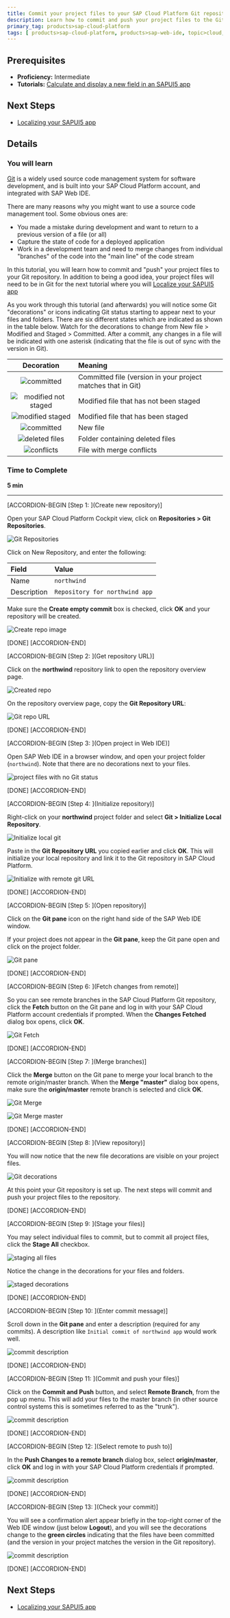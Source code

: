 ```yaml
---
title: Commit your project files to your SAP Cloud Platform Git repository
description: Learn how to commit and push your project files to the Git repository built into your SAP Cloud Platform account.
primary_tag: products>sap-cloud-platform
tags: [ products>sap-cloud-platform, products>sap-web-ide, topic>cloud, topic>mobile, tutorial>intermediate]
---
```


## Prerequisites
- **Proficiency:** Intermediate
- **Tutorials:** [Calculate and display a new field in an SAPUI5 app](http://www.sap.com/developer/tutorials/hcp-webide-calculate-new-field.html)

## Next Steps
- [Localizing your SAPUI5 app](http://www.sap.com/developer/tutorials/hcp-webide-localizing-app.html)

## Details

### You will learn
[Git](https://try.github.io/levels/1/challenges/1) is a widely used source code management system for software development, and is built into your SAP Cloud Platform account, and integrated with SAP Web IDE.

There are many reasons why you might want to use a source code management tool. Some obvious ones are:

- You made a mistake during development and want to return to a previous version of a file (or all)
- Capture the state of code for a deployed application
- Work in a development team and need to merge changes from individual "branches" of the code into the "main line" of the code stream

In this tutorial, you will learn how to commit and "push" your project files to your Git repository. In addition to being a good idea, your project files will need to be in Git for the next tutorial where you will [Localize your SAPUI5 app](http://www.sap.com/developer/tutorials/hcp-webide-localizing-app.html)

As you work through this tutorial (and afterwards) you will notice some Git "decorations" or icons indicating Git status starting to appear next to your files and folders. There are six different states which are indicated as shown in the table below. Watch for the decorations to change from New file > Modified and Staged > Committed. After a commit, any changes in a file will be indicated with one asterisk (indicating that the file is out of sync with the version in Git).

Decoration                                                   | Meaning
:--------------------------------------------------------:   | :-------------
![committed](https://raw.githubusercontent.com/SAPDocuments/Tutorials/master/tutorials/hcp-webide-commit-git/mob_3_2a_git_committed.png)                     | Committed file (version in your project matches that in Git)
![modified not staged](https://raw.githubusercontent.com/SAPDocuments/Tutorials/master/tutorials/hcp-webide-commit-git/mob_3_2a_git_mod_not_staged.png)      | Modified file that has not been staged
![modified staged](https://raw.githubusercontent.com/SAPDocuments/Tutorials/master/tutorials/hcp-webide-commit-git/mob_3_2a_git_mod_staged.png)              | Modified file that has been staged
![committed](https://raw.githubusercontent.com/SAPDocuments/Tutorials/master/tutorials/hcp-webide-commit-git/mob_3_2a_git_new_file.png)                      | New file
![deleted files](https://raw.githubusercontent.com/SAPDocuments/Tutorials/master/tutorials/hcp-webide-commit-git/mob_3_2a_git_folder_with_deleted_files.png) | Folder containing deleted files
![conflicts](https://raw.githubusercontent.com/SAPDocuments/Tutorials/master/tutorials/hcp-webide-commit-git/mob_3_2a_git_file_merge_conflicts.png)          | File with merge conflicts


### Time to Complete
**5 min**

---


[ACCORDION-BEGIN [Step 1: ](Create new repository)]

Open your SAP Cloud Platform Cockpit view, click on **Repositories > Git Repositories**.

![Git Repositories](mg3-3-01.png)

Click on New Repository, and enter the following:

Field             | Value
:---------------- | :----------------
Name              | `northwind`
Description       | `Repository for northwind app`

Make sure the **Create empty commit** box is checked, click **OK** and your repository will be created.

![Create repo image](mg3-3-02.png)


[DONE]
[ACCORDION-END]

[ACCORDION-BEGIN [Step 2: ](Get repository URL)]

Click on the **northwind** repository link to open the repository overview page.

![Created repo](mg3-3-03.png)

On the repository overview page, copy the **Git Repository URL**:

![Git repo URL](mg3-3-04.png)

[DONE]
[ACCORDION-END]

[ACCORDION-BEGIN [Step 3: ](Open project in Web IDE)]

Open SAP Web IDE in a browser window, and open your project folder (`northwind`). Note that there are no decorations next to your files.

![project files with no Git status](mg3-3-05.png)

[DONE]
[ACCORDION-END]

[ACCORDION-BEGIN [Step 4: ](Initialize repository)]

Right-click on your **northwind** project folder and select **Git > Initialize Local Repository**.

![Initialize local git](mg3-3-06.png)

Paste in the **Git Repository URL** you copied earlier and click **OK**. This will initialize your local repository and link it to the Git repository in SAP Cloud Platform.

![Initialize with remote git URL](mg3-3-07.png)

[DONE]
[ACCORDION-END]

[ACCORDION-BEGIN [Step 5: ](Open repository)]

Click on the **Git pane** icon on the right hand side of the SAP Web IDE window.

If your project does not appear in the **Git pane**, keep the Git pane open and click on the project folder.

![Git pane](mg3-3-08.png)

[DONE]
[ACCORDION-END]

[ACCORDION-BEGIN [Step 6: ](Fetch changes from remote)]

So you can see remote branches in the SAP Cloud Platform Git repository, click the **Fetch** button on the Git pane and log in with your SAP Cloud Platform account credentials if prompted. When the **Changes Fetched** dialog box opens, click **OK**.

![Git Fetch](mg3-3-09.png)

[DONE]
[ACCORDION-END]

[ACCORDION-BEGIN [Step 7: ](Merge branches)]

Click the **Merge** button on the Git pane to merge your local branch to the remote origin/master branch. When the **Merge "master"** dialog box opens, make sure the **origin/master** remote branch is selected and click **OK**.

![Git Merge](mg3-3-10.png)

![Git Merge master](mg3-3-11.png)

[DONE]
[ACCORDION-END]

[ACCORDION-BEGIN [Step 8: ](View repository)]

You will now notice that the new file decorations are visible on your project files.

![Git decorations](mg3-3-12.png)

At this point your Git repository is set up. The next steps will commit and push your project files to the repository.

[DONE]
[ACCORDION-END]

[ACCORDION-BEGIN [Step 9: ](Stage your files)]

You may select individual files to commit, but to commit all project files, click the **Stage All** checkbox.

![staging all files](mg3-3-13.png)

Notice the change in the decorations for your files and folders.

![staged decorations](mg3-3-14.png)

[DONE]
[ACCORDION-END]

[ACCORDION-BEGIN [Step 10: ](Enter commit message)]

Scroll down in the **Git pane** and enter a description (required for any commits). A description like `Initial commit of northwind app` would work well.

![commit description](mg3-3-15.png)

[DONE]
[ACCORDION-END]

[ACCORDION-BEGIN [Step 11: ](Commit and push your files)]

Click on the **Commit and Push** button, and select **Remote Branch**, from the pop up menu. This will add your files to the master branch (in other source control systems this is sometimes referred to as the "trunk").

![commit description](mg3-3-16.png)

[DONE]
[ACCORDION-END]

[ACCORDION-BEGIN [Step 12: ](Select remote to push to)]

In the **Push Changes to a remote branch** dialog box, select **origin/master**, click **OK** and log in with your SAP Cloud Platform credentials if prompted.

![commit description](mg3-3-17.png)

[DONE]
[ACCORDION-END]

[ACCORDION-BEGIN [Step 13: ](Check your commit)]

You will see a confirmation alert appear briefly in the top-right corner of the Web IDE window (just below **Logout**), and you will see the decorations change to the **green circles** indicating that the files have been committed (and the version in your project matches the version in the Git repository).

![commit description](mg3-3-18.png)

[DONE]
[ACCORDION-END]


## Next Steps
- [Localizing your SAPUI5 app](http://www.sap.com/developer/tutorials/hcp-webide-localizing-app.html)
